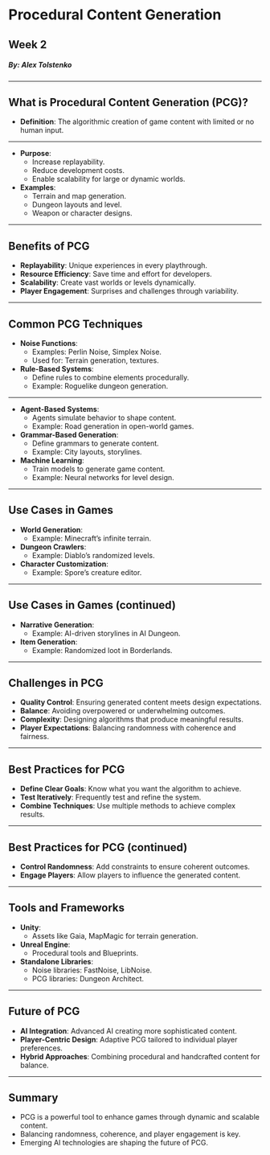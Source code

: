 # Procedural Content Generation

## Week 2

##### By: Alex Tolstenko

---

## What is Procedural Content Generation (PCG)?

- **Definition**: The algorithmic creation of game content with limited or no human input.

---

- **Purpose**:
  - Increase replayability.
  - Reduce development costs.
  - Enable scalability for large or dynamic worlds.
- **Examples**:
  - Terrain and map generation.
  - Dungeon layouts and level.
  - Weapon or character designs.

---

## Benefits of PCG

- **Replayability**: Unique experiences in every playthrough.
- **Resource Efficiency**: Save time and effort for developers.
- **Scalability**: Create vast worlds or levels dynamically.
- **Player Engagement**: Surprises and challenges through variability.

---

## Common PCG Techniques

- **Noise Functions**:
  - Examples: Perlin Noise, Simplex Noise.
  - Used for: Terrain generation, textures.
- **Rule-Based Systems**:
  - Define rules to combine elements procedurally.
  - Example: Roguelike dungeon generation.

---

- **Agent-Based Systems**:
  - Agents simulate behavior to shape content.
  - Example: Road generation in open-world games.
- **Grammar-Based Generation**:
  - Define grammars to generate content.
  - Example: City layouts, storylines.
- **Machine Learning**:
  - Train models to generate game content.
  - Example: Neural networks for level design.

---

## Use Cases in Games

- **World Generation**:
  - Example: Minecraft’s infinite terrain.
- **Dungeon Crawlers**:
  - Example: Diablo’s randomized levels.
- **Character Customization**:
  - Example: Spore’s creature editor.

---

## Use Cases in Games (continued)

- **Narrative Generation**:
  - Example: AI-driven storylines in AI Dungeon.
- **Item Generation**:
  - Example: Randomized loot in Borderlands.

---

## Challenges in PCG

- **Quality Control**: Ensuring generated content meets design expectations.
- **Balance**: Avoiding overpowered or underwhelming outcomes.
- **Complexity**: Designing algorithms that produce meaningful results.
- **Player Expectations**: Balancing randomness with coherence and fairness.

---

## Best Practices for PCG

- **Define Clear Goals**: Know what you want the algorithm to achieve.
- **Test Iteratively**: Frequently test and refine the system.
- **Combine Techniques**: Use multiple methods to achieve complex results.

---

## Best Practices for PCG (continued)

- **Control Randomness**: Add constraints to ensure coherent outcomes.
- **Engage Players**: Allow players to influence the generated content.

---

## Tools and Frameworks

- **Unity**:
  - Assets like Gaia, MapMagic for terrain generation.
- **Unreal Engine**:
  - Procedural tools and Blueprints.
- **Standalone Libraries**:
  - Noise libraries: FastNoise, LibNoise.
  - PCG libraries: Dungeon Architect.

---

## Future of PCG

- **AI Integration**: Advanced AI creating more sophisticated content.
- **Player-Centric Design**: Adaptive PCG tailored to individual player preferences.
- **Hybrid Approaches**: Combining procedural and handcrafted content for balance.

---

## Summary

- PCG is a powerful tool to enhance games through dynamic and scalable content.
- Balancing randomness, coherence, and player engagement is key.
- Emerging AI technologies are shaping the future of PCG.
